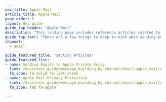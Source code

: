 ```yaml
---
nav_title: Apple Mail
article_title: Apple Mail
page_order: 5
layout: dev_guide
guide_top_header: "Apple Mail"
description: "This landing page includes reference articles related to Apple Mail when building Braze email campaigns."
guide_top_text: "There are a few things to keep in mind when sending emails to recipients who use Apple Mail, such as details related to Apple Private Relay and how to set up your email provider accordingly."
channel:
  - email

guide_featured_title: "Section Articles"
guide_featured_list:
- name: Sending Emails to Apple Private Relay
  link: /docs/user_guide/message_building_by_channel/email/apple_mail/email_private_relay_apple_sso/
  fa_icon: fa-solid fa-list-check
- name: Apple Mail Privacy Protection
  link: /docs/user_guide/message_building_by_channel/email/apple_mail/mpp/
  fa_icon: fab fa-apple

---
```

<br><br>
